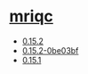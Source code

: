 # [mriqc](https://hpc.nih.gov/apps/mriqc.html)
- [0.15.2](/image-analysis/mriqc/0.15.2)
- [0.15.2-0be03bf](/image-analysis/mriqc/0.15.2-0be03bf)
- [0.15.1](/image-analysis/mriqc/0.15.1)

